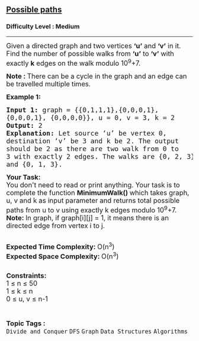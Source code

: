<h2><a href="https://www.geeksforgeeks.org/problems/possible-paths3834/1">Possible paths</a></h2><h3>Difficulty Level : Medium</h3><hr><div class="problems_problem_content__Xm_eO"><p><span style="font-size: 18px;">Given a directed graph and two vertices <strong>‘u’</strong> and <strong>‘v’</strong> in it. Find the number of possible walks from <strong>‘u’</strong> to <strong>‘v’</strong> with exactly <strong>k</strong> edges on the walk modulo 10<sup>9</sup>+7.</span></p>
<p><span style="font-size: 18px;"><strong>Note :&nbsp;</strong>There can be a cycle in the graph and an edge can be travelled multiple times.</span></p>
<p><span style="font-size: 18px;"><strong>Example 1:</strong></span></p>
<pre><span style="font-size: 18px;"><strong>Input 1: </strong>graph = {{0,1,1,1},{0,0,0,1}, 
{0,0,0,1}, {0,0,0,0}}, u = 0, v = 3, k = 2
<strong>Output: </strong>2
<strong>Explanation: </strong>Let source ‘u’ be vertex 0, 
destination ‘v’ be 3 and k be 2. The output 
should be 2 as there are two walk from 0 to 
3 with exactly 2 edges. The walks are {0, 2, 3}
and {0, 1, 3}.</span>
<img src="http://d1hyf4ir1gqw6c.cloudfront.net/wp-content/uploads/graph1.png" alt="">
</pre>
<p><span style="font-size: 18px;"><strong>Your Task:</strong><br>You don't need to read or print anything. Your task is to complete the function&nbsp;<strong>MinimumWalk()&nbsp;</strong>which takes graph, u, v and k as input parameter and returns total possible paths from u to v using exactly k edges modulo 10<sup>9</sup>+7.</span><br><span style="font-size: 18px;"><strong>Note:&nbsp;</strong>In graph, if graph[i][j] = 1, it means there is an directed edge from vertex i to j.</span><br>&nbsp;</p>
<p><span style="font-size: 18px;"><strong>Expected Time Complexity:&nbsp;</strong>O(n<sup>3</sup>)<br><strong>Expected Space Complexity:&nbsp;</strong>O(n<sup>3</sup>)</span><br>&nbsp;</p>
<p><span style="font-size: 18px;"><strong>Constraints:</strong><br>1 ≤ n ≤ 50<br>1 ≤ k ≤ n<br>0 ≤ u, v ≤ n-1</span></p></div><br><p><span style=font-size:18px><strong>Topic Tags : </strong><br><code>Divide and Conquer</code>&nbsp;<code>DFS</code>&nbsp;<code>Graph</code>&nbsp;<code>Data Structures</code>&nbsp;<code>Algorithms</code>&nbsp;